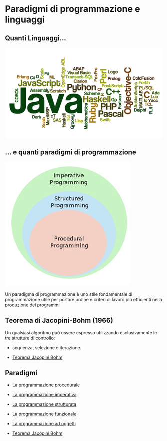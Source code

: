 # Paradigmi di programmazione e linguaggi


## Quanti Linguaggi...

![linguaggi](img/linguaggi.jpg)

## … e quanti paradigmi di programmazione

![paradigmi](img/paradigmi.jpg)

Un paradigma di programmazione è uno stile fondamentale di programmazione utile per portare ordine e criteri di lavoro più efficienti nella produzione dei programmi 


## Teorema di Jacopini-Bohm (1966)

Un qualsiasi algoritmo può essere espresso utilizzando esclusivamente le tre strutture di controllo:

* sequenza, selezione e iterazione.

* [Teorema Jacopini Bohm](004_TeoremaJB.md)


## Paradigmi

* [La programmazione procedurale](003_Procedurale.md)

* [La programmazione imperativa](003_Imperativa.md)

* [La programmazione strutturata](003_Strutturata.md)

* [La programmazione funzionale](003_Funzionale.md)

* [La programmazione ad oggetti](005_OOP.md)

* [Teorema Jacopini Bohm](004_TeoremaJB.md)